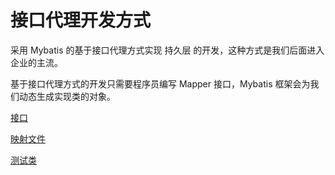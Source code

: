 # 接口代理开发方式
采用 Mybatis 的基于接口代理方式实现 持久层 的开发，这种方式是我们后面进入企业的主流。

基于接口代理方式的开发只需要程序员编写 Mapper 接口，Mybatis 框架会为我们动态生成实现类的对象。


[接口](./src/cn/com/mryhl/mapper/UserMapper.java)

[映射文件](./src/cn/com/mryhl/mapper/UserMapper.xml)

[测试类](./src/cn/com/mryhl/service/UserService.java)